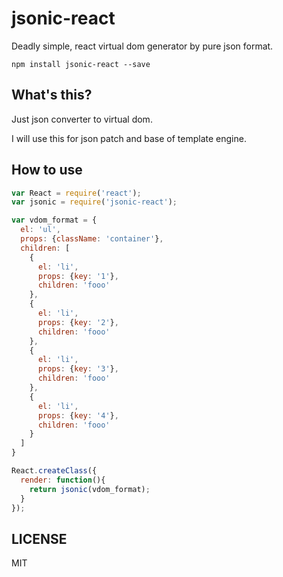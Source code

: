 # jsonic-react

Deadly simple, react virtual dom generator by pure json format.

```
npm install jsonic-react --save
```

## What's this?

Just json converter to virtual dom.

I will use this for json patch and base of template engine.

## How to use

```javascript
var React = require('react');
var jsonic = require('jsonic-react');

var vdom_format = {
  el: 'ul',
  props: {className: 'container'},
  children: [
    {
      el: 'li',
      props: {key: '1'},
      children: 'fooo'
    },
    {
      el: 'li',
      props: {key: '2'},
      children: 'fooo'
    },
    {
      el: 'li',
      props: {key: '3'},
      children: 'fooo'
    },
    {
      el: 'li',
      props: {key: '4'},
      children: 'fooo'
    }
  ]
}

React.createClass({
  render: function(){
    return jsonic(vdom_format);
  }
});
```

## LICENSE

MIT
